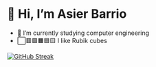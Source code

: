 # 👋 Hi, I’m Asier Barrio

- 🌱 I’m currently studying computer engineering
- ⬜🟥🟩🟧🟦🟨 I like Rubik cubes

<!---
- 👀 I’m interested in ...
- 📫 How to reach me ...
- ⚡ Fun fact: ...
--->


[![GitHub Streak](https://github-readme-streak-stats.herokuapp.com?user=AsierBarrio&theme=github-dark&hide_border=true&border_radius=8&date_format=j%20M%5B%20Y%5D&card_width=520)](https://git.io/streak-stats)
